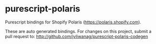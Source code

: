 # purescript-polaris

Purescript bindings for Shopify Polaris (https://polaris.shopify.com).

These are auto generated bindings. For changes on this project, submit a pull request to: http://github.com/jvliwanag/purescript-polaris-codegen
